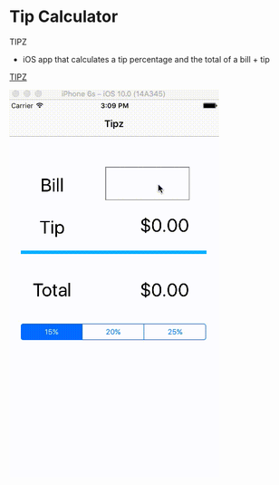 # Tip Calculator

TIPZ

- iOS app that calculates a tip percentage and the total of a bill + tip 

[TIPZ](https://github.com/enzoames/TipCalculator/blob/master/Tipz/Tipz.gif)

![Alt text](https://github.com/enzoames/TipCalculator/blob/master/Tipz/Tipz.gif)
